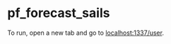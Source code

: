 # pf_forecast_sails

To run, open a new tab and go to [localhost:1337/user](http://localhost:1337/user).
